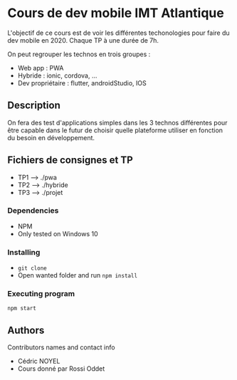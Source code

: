 # Cours de dev mobile IMT Atlantique

L'objectif de ce cours est de voir les différentes techonologies pour faire du dev mobile en 2020. Chaque TP à une durée de 7h.

On peut regrouper les technos en trois groupes :

- Web app : PWA
- Hybride : ionic, cordova, ...
- Dev propriétaire : flutter, androidStudio, IOS

## Description

On fera des test d'applications simples dans les 3 technos différentes pour être capable dans le futur de choisir quelle plateforme utiliser en fonction du besoin en développement.

## Fichiers de consignes et TP

- TP1 --> ./pwa
- TP2 --> ./hybride
- TP3 --> ./projet

### Dependencies

- NPM
- Only tested on Windows 10

### Installing

- `git clone`
- Open wanted folder and run `npm install`

### Executing program

```
npm start
```

## Authors

Contributors names and contact info

- Cédric NOYEL
- Cours donné par Rossi Oddet
<!--

## Version History

- 0.2
  - Various bug fixes and optimizations
  - See [commit change]() or See [release history]()
- 0.1
_ Initial Release
_  
 \* -->
<!--

## License

This project is licensed under the [NAME HERE] License - see the LICENSE.md file for details
-->

